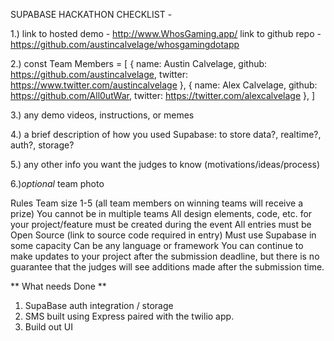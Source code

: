 SUPABASE HACKATHON CHECKLIST - 

1.) link to hosted demo - http://www.WhosGaming.app/
    link to github repo - https://github.com/austincalvelage/whosgamingdotapp

2.) const Team Members = [
        {
            name: Austin Calvelage,
            github: https://github.com/austincalvelage,
            twitter: https://www.twitter.com/austincalvelage
        },
        {
            name: Alex Calvelage,
            github: https://github.com/All0utWar,
            twitter: https://twitter.com/alexcalvelage
        },
    ]


3.) any demo videos, instructions, or memes

4.) a brief description of how you used Supabase: to store data?, realtime?, auth?, storage?

5.) any other info you want the judges to know (motivations/ideas/process)

6.)*optional* team photo

Rules
Team size 1-5 (all team members on winning teams will receive a prize)
You cannot be in multiple teams
All design elements, code, etc. for your project/feature must be created during the event
All entries must be Open Source (link to source code required in entry)
Must use Supabase in some capacity
Can be any language or framework
You can continue to make updates to your project after the submission deadline, but there is no guarantee that the judges will see additions made after the submission time.

** What needs Done **
1. SupaBase auth integration / storage
2. SMS built using Express paired with the twilio app.
3. Build out UI